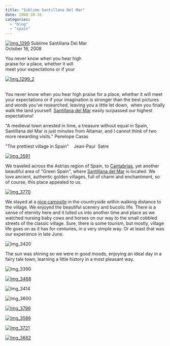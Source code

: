 ```yaml
---
title: "Sublime Santillana Del Mar"
date: 2008-10-16
categories: 
  - "blog"
  - "spain"
---
```


 [![Img_1299](https://pub-ac94b3f306b24c0dba4238943c97f2e1.r2.dev/2008/10/16/img_1299.jpg "Img_1299")](https://pub-ac94b3f306b24c0dba4238943c97f2e1.r2.dev/photos/uncategorized/2008/10/16/img_1299.jpg) Sublime Santillana Del Mar  
October 16, 2008

You never know when you hear high  
praise for a place, whether it will  
meet your expectations or if your

<!--more-->

[![Img_1299_2](https://pub-ac94b3f306b24c0dba4238943c97f2e1.r2.dev/2008/10/16/img_1299_2.jpg "Img_1299_2")](https://pub-ac94b3f306b24c0dba4238943c97f2e1.r2.dev/photos/uncategorized/2008/10/16/img_1299_2.jpg)

[  
](https://pub-ac94b3f306b24c0dba4238943c97f2e1.r2.dev/photos/uncategorized/2008/10/15/img_1299_2.jpg)You never know when you hear high praise for a place, whether it will meet your expectations or if your imagination is stronger than the best pictures and words you've researched, leaving you a little let down,  when you finally walk the land yourself. [Santillana del Mar](http://en.wikipedia.org/wiki/Santillana_del_Mar) easily surpassed our highest expectations!

"A medieval town arrested in time, a treasure without equal in Spain, Santillana del Mar is just minutes from Altamar, and I cannot think of two more rewarding visits." Penelope Casas

"The prettiest village in Spain"    Jean-Paul  Satre   

[![Img_3591](https://pub-ac94b3f306b24c0dba4238943c97f2e1.r2.dev/2008/10/16/img_3591.jpg "Img_3591")](https://pub-ac94b3f306b24c0dba4238943c97f2e1.r2.dev/photos/uncategorized/2008/10/16/img_3591.jpg)

We traveled across the Astrias region of Spain, to [Cantabrias](http://www.red2000.com/spain/region/r-canta.html), yet another beautiful area of "Green Spain", where [Santillana del Mar](http://www.frommers.com/destinations/santillanadelmar/1206010001.html) is located. We love ancient, authentic golden villages, full of charm and enchantment, so of course, this place appealed to us.

[![Img_3770](https://pub-ac94b3f306b24c0dba4238943c97f2e1.r2.dev/2008/10/16/img_3770.jpg "Img_3770")](https://pub-ac94b3f306b24c0dba4238943c97f2e1.r2.dev/photos/uncategorized/2008/10/16/img_3770.jpg)

  

We stayed at a [nice campsite](http://www.pgl.co.uk/PGLWeb/Schools/Secondary-schools/educationaltours/Camping-Santillana.htm?ParentGuid={670BCABC-B4C0-4169-91B2-120090F87BC1}) in the countryside within walking distance to the village. We enjoyed the beautiful scenery and bucolic life. There is a sense of eternity here and it lulled us into another time and place as we watched nursing baby cows and horses on our way to the small cobbled streets of the classic village. Sure, there is some tourism, but mostly, village life goes on as it has for centuries, in a very simple way. Or at least that was our experience in late June.

![Img_3420](https://pub-ac94b3f306b24c0dba4238943c97f2e1.r2.dev/photos/uncategorized/2008/10/16/img_3420.jpg)

The sun was shining so we were in good moods, enjoying an ideal day in a fairy tale town, learning a little history in a most pleasant way.

![Img_3390](https://pub-ac94b3f306b24c0dba4238943c97f2e1.r2.dev/photos/uncategorized/2008/10/16/img_3390.jpg)

[![Img_3468](https://pub-ac94b3f306b24c0dba4238943c97f2e1.r2.dev/2008/10/16/img_3468.jpg "Img_3468")](https://pub-ac94b3f306b24c0dba4238943c97f2e1.r2.dev/photos/uncategorized/2008/10/16/img_3468.jpg)

![Img_3414](https://pub-ac94b3f306b24c0dba4238943c97f2e1.r2.dev/photos/uncategorized/2008/10/16/img_3414.jpg)

![Img_3600](https://pub-ac94b3f306b24c0dba4238943c97f2e1.r2.dev/photos/uncategorized/2008/10/16/img_3600.jpg)

[![Img_3796](https://pub-ac94b3f306b24c0dba4238943c97f2e1.r2.dev/2008/10/16/img_3796.jpg "Img_3796")](https://pub-ac94b3f306b24c0dba4238943c97f2e1.r2.dev/photos/uncategorized/2008/10/16/img_3796.jpg)

[![Img_3586](https://pub-ac94b3f306b24c0dba4238943c97f2e1.r2.dev/2008/10/16/img_3586.jpg "Img_3586")](https://pub-ac94b3f306b24c0dba4238943c97f2e1.r2.dev/photos/uncategorized/2008/10/16/img_3586.jpg)

[![Img_3721](https://pub-ac94b3f306b24c0dba4238943c97f2e1.r2.dev/2008/10/16/img_3721.jpg "Img_3721")](https://pub-ac94b3f306b24c0dba4238943c97f2e1.r2.dev/photos/uncategorized/2008/10/16/img_3721.jpg)

[![Img_3662](https://pub-ac94b3f306b24c0dba4238943c97f2e1.r2.dev/2008/10/16/img_3662.jpg "Img_3662")](https://pub-ac94b3f306b24c0dba4238943c97f2e1.r2.dev/photos/uncategorized/2008/10/16/img_3662.jpg)
